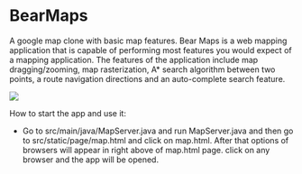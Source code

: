# BearMaps 

A google map clone with basic map features.
Bear Maps is a web mapping application that is capable of performing most features you would expect of a mapping application. The features of the application include map dragging/zooming, map rasterization, A* search algorithm between two points, a route navigation directions and an auto-complete search feature. 

![](images/demo.gif)

How to start the app and use it:
- Go to src/main/java/MapServer.java and run MapServer.java and then go to src/static/page/map.html and click on map.html. After that 
options of browsers will appear in right above of map.html page. click on any browser and the app will be opened.



